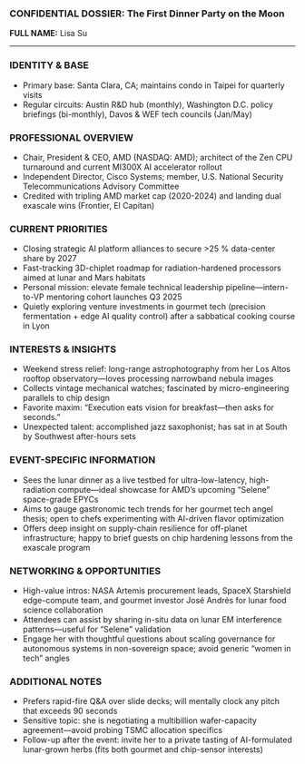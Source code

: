 ### CONFIDENTIAL DOSSIER: The First Dinner Party on the Moon

**FULL NAME:** Lisa Su

---
### IDENTITY & BASE
- Primary base: Santa Clara, CA; maintains condo in Taipei for quarterly visits
- Regular circuits: Austin R&D hub (monthly), Washington D.C. policy briefings (bi-monthly), Davos & WEF tech councils (Jan/May)

### PROFESSIONAL OVERVIEW
- Chair, President & CEO, AMD (NASDAQ: AMD); architect of the Zen CPU turnaround and current MI300X AI accelerator rollout
- Independent Director, Cisco Systems; member, U.S. National Security Telecommunications Advisory Committee
- Credited with tripling AMD market cap (2020-2024) and landing dual exascale wins (Frontier, El Capitan)

### CURRENT PRIORITIES
- Closing strategic AI platform alliances to secure >25 % data-center share by 2027
- Fast-tracking 3D-chiplet roadmap for radiation-hardened processors aimed at lunar and Mars habitats
- Personal mission: elevate female technical leadership pipeline—intern-to-VP mentoring cohort launches Q3 2025
- Quietly exploring venture investments in gourmet tech (precision fermentation + edge AI quality control) after a sabbatical cooking course in Lyon

### INTERESTS & INSIGHTS
- Weekend stress relief: long-range astrophotography from her Los Altos rooftop observatory—loves processing narrowband nebula images
- Collects vintage mechanical watches; fascinated by micro-engineering parallels to chip design
- Favorite maxim: “Execution eats vision for breakfast—then asks for seconds.” 
- Unexpected talent: accomplished jazz saxophonist; has sat in at South by Southwest after-hours sets

### EVENT-SPECIFIC INFORMATION
- Sees the lunar dinner as a live testbed for ultra-low-latency, high-radiation compute—ideal showcase for AMD’s upcoming “Selene” space-grade EPYCs
- Aims to gauge gastronomic tech trends for her gourmet tech angel thesis; open to chefs experimenting with AI-driven flavor optimization
- Offers deep insight on supply-chain resilience for off-planet infrastructure; happy to brief guests on chip hardening lessons from the exascale program

### NETWORKING & OPPORTUNITIES
- High-value intros: NASA Artemis procurement leads, SpaceX Starshield edge-compute team, and gourmet investor José Andrés for lunar food science collaboration
- Attendees can assist by sharing in-situ data on lunar EM interference patterns—useful for “Selene” validation
- Engage her with thoughtful questions about scaling governance for autonomous systems in non-sovereign space; avoid generic “women in tech” angles

### ADDITIONAL NOTES
- Prefers rapid-fire Q&A over slide decks; will mentally clock any pitch that exceeds 90 seconds
- Sensitive topic: she is negotiating a multibillion wafer-capacity agreement—avoid probing TSMC allocation specifics
- Follow-up after the event: invite her to a private tasting of AI-formulated lunar-grown herbs (fits both gourmet and chip-sensor interests)